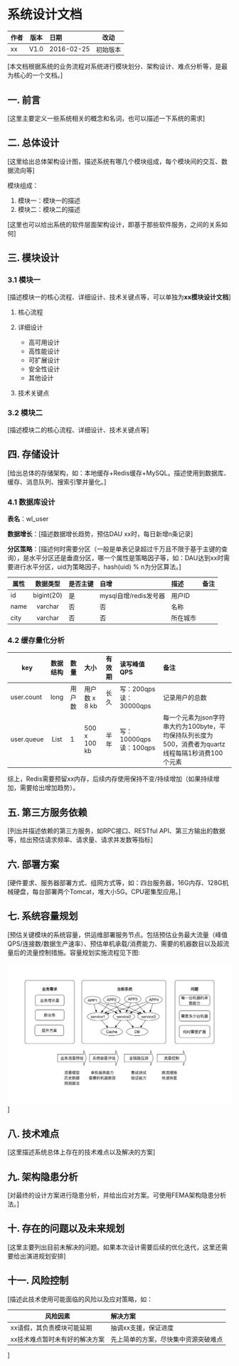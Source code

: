 # 系统设计文档

| 作者 | 版本 |  日期 | 改动
|----|:----:|:-----|-----
| xx | V1.0 | 2016-02-25 | 初始版本

[本文档根据系统的业务流程对系统进行模块划分、架构设计、难点分析等，是最为核心的一个文档。]

## 一. 前言

[这里主要定义一些系统相关的概念和名词，也可以描述一下系统的需求]

## 二. 总体设计

[这里给出总体架构设计图，描述系统有哪几个模块组成，每个模块间的交互、数据流向等]

模块组成：

1. 模块一：模块一的描述
2. 模块二：模块二的描述

[这里也可以给出系统的软件层面架构设计，即基于那些软件服务，之间的关系如何]

## 三. 模块设计

### 3.1 模块一

[描述模块一的核心流程、详细设计、技术关键点等，可以单独为**xx模块设计文档**]

1. 核心流程

1. 详细设计

	- 高可用设计
	- 高性能设计
	- 可扩展设计
	- 安全性设计
	- 其他设计

1. 技术关键点

### 3.2 模块二

[描述模块二的核心流程、详细设计、技术关键点等]

## 四. 存储设计

[给出总体的存储架构，如：本地缓存+Redis缓存+MySQL。描述使用到数据库、缓存、消息队列、搜索引擎并量化。]

### 4.1 数据库设计

**表名**：wl_user

**数据增长**：[描述数据增长趋势，预估DAU xx时，每日新增n条记录]

**分区策略**：[描述何时需要分区（一般是单表记录超过千万且不限于基于主键的查询），是水平分区还是垂直分区，哪一个属性是策略因子等，如：DAU达到xx时需要进行水平分区，uid为策略因子，hash(uid) % n为分区算法。]

| 属性 | 数据类型 |  是否主键| 自增 | 描述 | 备注
|----|:----:|:----- |:---- |:---- | :----
| id | bigint(20) | 是 | mysql自增/redis发号器 | 用户ID
| name | varchar | 否 | 否|名称
| city | varchar | 否 | 否| 所在城市

### 4.2 缓存量化分析

| key | 数据结构 |  数量 | 大小 | 有效期 | 读写峰值QPS | 备注
|----|:----:|:----- |:---- |:---- | :---- | :----
| user.count | long | 用户数 |  用户数 x 8 kb | 长久 | 写：200qps 读：30000qps | 记录用户的总数
| user.queue| List | 1 | 500 x 100 kb | 半年 | 写：10000qps 读：100qps | 每一个元素为json字符串大约为100byte，平均保持队列长度为500，消费者为quartz线程每隔1秒消费100个元素| 
	
综上，Redis需要预留xx内存，后续内存使用保持不变/持续增加（如果持续增加，需要给出增加趋势）。

## 五. 第三方服务依赖

[列出并描述依赖的第三方服务，如RPC接口、RESTful API、第三方输出的数据等，给出预估请求频率、请求量、请求并发数等指标]

## 六. 部署方案

[硬件要求、服务器部署方式、组网方式等，如：四台服务器，16G内存、128G机械硬盘，每台部署两个Tomcat，堆大小5G。CPU密集型应用。]

## 七. 系统容量规划
 
[预估关键模块的系统容量，供运维部署服务节点。包括预估业务最大流量（峰值QPS/连接数/数据生产速率）、预估单机承载/消费能力、需要的机器数目以及超流量后的流量控制措施。容量规划实施流程见下图:

![](../images/capacity-plan.png)]

## 八. 技术难点

[这里描述系统总体上存在的技术难点以及解决的方案]

## 九. 架构隐患分析

[对最终的设计方案进行隐患分析，并给出应对方案。可使用FEMA架构隐患分析法。]

## 十. 存在的问题以及未来规划

[这里主要列出目前未解决的问题。如果本次设计需要后续的优化迭代，这里还需要给出演进规划安排]
 
## 十一. 风险控制

[描述此技术使用可能面临的风险以及应对策略，如：

| 风险因素 | 解决方案
|----|:----
| xx请假，其负责模块可能延期 | 抽调xx支援，保证进度
| xx技术难点暂时未有好的解决方案 | 先上简单的方案，尽快集中资源突破难点
]